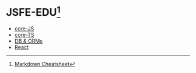 # JSFE-EDU[^1]


- [core-JS](https://github.com/ShaggyRobot/JSFE-EDU/blob/core-JS/)
- [core-TS](https://github.com/ShaggyRobot/JSFE-EDU/blob/core-TS/)
- [DB & ORMs](https://github.com/ShaggyRobot/JSFE-EDU/blob/DB/ORMs/)
- [React](https://github.com/ShaggyRobot/JSFE-EDU/blob/react/)

[^1]: [Markdown Cheatsheet](https://github.com/adam-p/markdown-here/wiki/Markdown-Cheatsheet)

